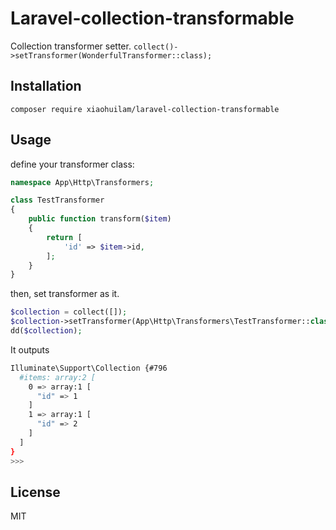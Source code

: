 # Laravel-collection-transformable

Collection transformer setter. `collect()->setTransformer(WonderfulTransformer::class);`

## Installation
```
composer require xiaohuilam/laravel-collection-transformable
```

## Usage

define your transformer class:
```php
namespace App\Http\Transformers;

class TestTransformer
{
    public function transform($item)
    {
        return [
            'id' => $item->id,
        ];
    }
}
```
then, set transformer as it.
```php
$collection = collect([]);
$collection->setTransformer(App\Http\Transformers\TestTransformer::class);
dd($collection);
```

It outputs
```bash
Illuminate\Support\Collection {#796
  #items: array:2 [
    0 => array:1 [
      "id" => 1
    ]
    1 => array:1 [
      "id" => 2
    ]
  ]
}
>>>
```

## License
MIT